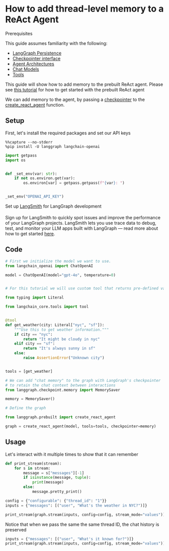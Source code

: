 # How to add thread-level memory to a ReAct Agent

<div class="admonition tip">
    <p class="admonition-title">Prerequisites</p>
    <p>
        This guide assumes familiarity with the following:
        <ul>
            <li>            
                <a href="https://langchain-ai.github.io/langgraph/concepts/persistence/">
                    LangGraph Persistence
                </a>
            </li>
            <li>            
                <a href="https://langchain-ai.github.io/langgraph/concepts/persistence/#checkpointer-interface">
                    Checkpointer interface
                </a>
            </li>
            <li>
                <a href="https://langchain-ai.github.io/langgraph/concepts/agentic_concepts/">
                    Agent Architectures
                </a>                   
            </li>
            <li>
                <a href="https://python.langchain.com/docs/concepts/chat_models/">
                    Chat Models
                </a>
            </li>
            <li>
                <a href="https://python.langchain.com/docs/concepts/tools/">
                    Tools
                </a>
            </li>
        </ul>
    </p>
</div> 

This guide will show how to add memory to the prebuilt ReAct agent. Please see [this tutorial](../create-react-agent.md) for how to get started with the prebuilt ReAct agent

We can add memory to the agent, by passing a [checkpointer](https://langchain-ai.github.io/langgraph/reference/checkpoints/) to the [create_react_agent](https://langchain-ai.github.io/langgraph/reference/prebuilt/#langgraph.prebuilt.chat_agent_executor.create_react_agent) function.

## Setup

First, let's install the required packages and set our API keys


```
%%capture --no-stderr
%pip install -U langgraph langchain-openai
```


```python
import getpass
import os


def _set_env(var: str):
    if not os.environ.get(var):
        os.environ[var] = getpass.getpass(f"{var}: ")


_set_env("OPENAI_API_KEY")
```

<div class="admonition tip">
    <p class="admonition-title">Set up <a href="https://smith.langchain.com">LangSmith</a> for LangGraph development</p>
    <p style="padding-top: 5px;">
        Sign up for LangSmith to quickly spot issues and improve the performance of your LangGraph projects. LangSmith lets you use trace data to debug, test, and monitor your LLM apps built with LangGraph — read more about how to get started <a href="https://docs.smith.langchain.com">here</a>. 
    </p>
</div>

## Code


```python
# First we initialize the model we want to use.
from langchain_openai import ChatOpenAI

model = ChatOpenAI(model="gpt-4o", temperature=0)


# For this tutorial we will use custom tool that returns pre-defined values for weather in two cities (NYC & SF)

from typing import Literal

from langchain_core.tools import tool


@tool
def get_weather(city: Literal["nyc", "sf"]):
    """Use this to get weather information."""
    if city == "nyc":
        return "It might be cloudy in nyc"
    elif city == "sf":
        return "It's always sunny in sf"
    else:
        raise AssertionError("Unknown city")


tools = [get_weather]

# We can add "chat memory" to the graph with LangGraph's checkpointer
# to retain the chat context between interactions
from langgraph.checkpoint.memory import MemorySaver

memory = MemorySaver()

# Define the graph

from langgraph.prebuilt import create_react_agent

graph = create_react_agent(model, tools=tools, checkpointer=memory)
```

## Usage

Let's interact with it multiple times to show that it can remember


```python
def print_stream(stream):
    for s in stream:
        message = s["messages"][-1]
        if isinstance(message, tuple):
            print(message)
        else:
            message.pretty_print()
```


```python
config = {"configurable": {"thread_id": "1"}}
inputs = {"messages": [("user", "What's the weather in NYC?")]}

print_stream(graph.stream(inputs, config=config, stream_mode="values"))
```

Notice that when we pass the same the same thread ID, the chat history is preserved


```python
inputs = {"messages": [("user", "What's it known for?")]}
print_stream(graph.stream(inputs, config=config, stream_mode="values"))
```


```python

```
